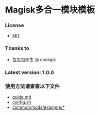 # Magisk多合一模块模板

### License
- [MIT](LICENSE)

### Thanks to
- 包包包先生 @ coolapk

### Latest version: 1.0.0

### 使用方法请查看以下文件
- [guide.md](guide.md)
- [config.sh](config.sh)
- [common/mods/example/*](common/mods/example/)

